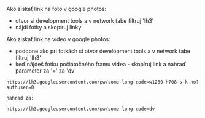 Ako získať link na foto v google photos:

- otvor si development tools a v network tabe filtruj 'lh3'
- nájdi fotky a skopíruj linky

Ako získať link na video v google photos:

- podobne ako pri fotkách si otvor development tools a v network tabe filtruj 'lh3'
- keď nájdeš fotku počiatočného framu videa - skopíruj link a nahraď parameter za '=' za 'dv'

```
https://lh3.googleusercontent.com/pw/some-long-code=w1260-h708-s-k-no?authuser=0

nahrad za:

https://lh3.googleusercontent.com/pw/some-long-code=dv
```